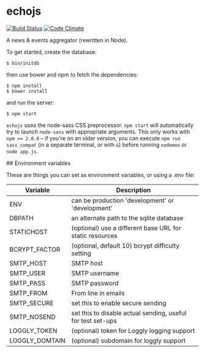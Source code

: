 # echojs

[![Build Status](https://travis-ci.org/takkaria/echojs.svg?branch=master)](https://travis-ci.org/takkaria/echojs)
[![Code Climate](https://codeclimate.com/github/takkaria/echojs/badges/gpa.svg)](https://codeclimate.com/github/takkaria/echojs)

A news &amp; events aggregator (rewritten in Node).

To get started, create the database:

	$ bin/initdb

then use bower and npm to fetch the dependencies:

	$ npm install
	$ bower install
	
and run the server:

	$ npm start

`echojs` uses the node-sass CSS preprocessor.  `npm start` will
automatically try to launch `node-sass` with appropriate arguments.
This only works with `npm >= 2.0.0` &ndash; if you're on an older
version, you can execute `npm run sass_compat` (in a separate terminal,
or with `&`) before running `nodemon` or `node app.js`.


## Environment variables

These are things you can set as environment variables, or using a .env file:

| Variable        | Description
| --------------- | -------------------------------------------------------------
| ENV             | can be production 'development' or 'development'
| DBPATH          | an alternate path to the sqlite database
| STATICHOST      | (optional) use a different base URL for static resources
| BCRYPT_FACTOR   | (optional, default 10) bcrypt difficulty setting
| SMTP_HOST       | SMTP host
| SMTP_USER       | SMTP username
| SMTP_PASS       | SMTP password
| SMTP_FROM       | From line in emails
| SMTP_SECURE     | set this to enable secure sending
| SMTP_NOSEND     | set this to disable actual sending, useful for test set-ups
| LOGGLY_TOKEN    | (optional) token for Loggly logging support
| LOGGLY_DOMTAIN  | (optional) subdomain for loggly support

